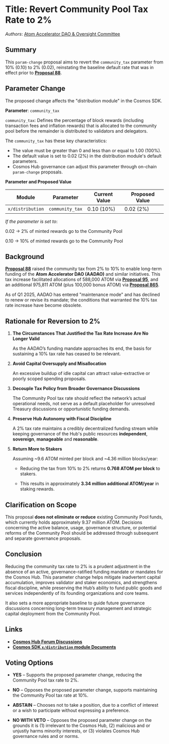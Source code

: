 # Title: Revert Community Pool Tax Rate to 2%

*Authors*: [Atom Accelerator DAO & Oversight Committee](https://www.atomaccelerator.com/) 

## Summary  

This `param-change` proposal aims to revert the `community_tax` parameter from 10% (0.10) to 2% (0.02), reinstating the baseline default rate that was in effect prior to [**Proposal 88**](https://www.mintscan.io/cosmos/proposals/88/).

## Parameter Change

The proposed change affects the "distribution module" in the Cosmos SDK.

**Parameter**: `community_tax`

`community_tax`: Defines the percentage of block rewards (including transaction fees and inflation rewards) that is allocated to the community pool before the remainder is distributed to validators and delegators.

The `community_tax` has these key characteristics:

* The value must be greater than 0 and less than or equal to 1.00 (100%).
* The default value is set to 0.02 (2%) in the distribution module's default parameters. 
* Cosmos Hub governance can adjust this parameter through on-chain `param-change` proposals.

**Parameter and Proposed Value**

| Module         | Parameter      | Current Value | Proposed Value |
|----------------|----------------|----------------|----------------|
| `x/distribution` | `community_tax` | 0.10 (10%)     | 0.02 (2%)      |


*If the parameter is set to*:

0.02 → 2% of minted rewards go to the Community Pool

0.10 → 10% of minted rewards go to the Community Pool


## Background  

[**Proposal 88**](https://www.mintscan.io/cosmos/proposals/88/) raised the community tax from 2% to 10% to enable long-term funding of the **Atom Accelerator DAO (AADAO)** and similar initiatives. This tax increase facilitated allocations of 588,000 ATOM via [**Proposal 95**](https://www.mintscan.io/cosmos/proposals/95/), and an additional 975,811 ATOM (plus 100,000 bonus ATOM) via [**Proposal 865**](https://www.mintscan.io/cosmos/proposals/865/).

As of Q1 2025, AADAO has entered "maintenance mode" and has declined to renew or revise its mandate; the conditions that warranted the 10% tax rate increase have become obsolete. 


## Rationale for Reversion to 2%

1. **The Circumstances That Justified the Tax Rate Increase Are No Longer Valid**  

   As the AADAO’s funding mandate approaches its end, the basis for sustaining a 10% tax rate has ceased to be relevant.

2. **Avoid Capital Oversupply and Misallocation**  

   An excessive buildup of idle capital can attract value-extractive or poorly scoped spending proposals. 


3. **Decouple Tax Policy from Broader Governance Discussions**  

   The Community Pool tax rate should reflect the network’s actual operational needs, not serve as a default placeholder for unresolved Treasury discussions or opportunistic funding demands.


4. **Preserve Hub Autonomy with Fiscal Discipline**  

   A 2% tax rate maintains a credibly decentralized funding stream while keeping governance of the Hub's public resources **independent**, **sovereign**, **manageable** and **reasonable**.


5. **Return More to Stakers**  

   Assuming ~9.6 ATOM minted per block and ~4.36 million blocks/year:

   - Reducing the tax from 10% to 2% returns **0.768 ATOM per block** to stakers.

   - This results in approximately **3.34 million additional ATOM/year** in staking rewards.


## **Clarification on Scope**  

This proposal **does not eliminate or reduce** existing Community Pool funds, which currently holds approximately 9.37 million ATOM. Decisions concerning the active balance, usage, governance structure, or potential reforms of the Community Pool should be addressed through subsequent and separate governance proposals.


## **Conclusion**  

Reducing the community tax rate to 2% is a prudent adjustment in the absence of an active, governance-ratified funding mandate or mandates for the Cosmos Hub. This parameter change helps mitigate inadvertent capital accumulation, improves validator and staker economics, and strengthens fiscal discipline, while preserving the Hub’s ability to fund public goods and services independently of its founding organizations and core teams. 

It also sets a more appropriate baseline to guide future governance discussions concerning long-term treasury management and strategic capital deployment from the Community Pool.


## Links

* [**Cosmos Hub Forum Discussions**](https://forum.cosmos.network/t/proposal-draft-reverse-proposal-88-revert-community-pool-tax-rate-to-2/15397)
* [**Cosmos SDK `x/distribution` module Documents**](https://docs.cosmos.network/main/build/modules/distribution)


## **Voting Options**


- **YES** – Supports the proposed parameter change, reducing the Community Pool tax rate to 2%.
  
- **NO** – Opposes the proposed parameter change, supports maintaining the Community Pool tax rate at 10%.

- **ABSTAIN** – Chooses not to take a position, due to a conflict of interest or a wish to participate without expressing a preference.

- **NO WITH VETO** – Opposes the proposed parameter change on the grounds it is (1) irrelevant to the Cosmos Hub, (2) malicious and or unjustly harms minority interests, or (3) violates Cosmos Hub governance rules and or norms.


